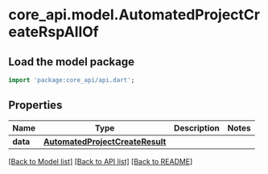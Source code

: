 # core_api.model.AutomatedProjectCreateRspAllOf

## Load the model package
```dart
import 'package:core_api/api.dart';
```

## Properties
Name | Type | Description | Notes
------------ | ------------- | ------------- | -------------
**data** | [**AutomatedProjectCreateResult**](AutomatedProjectCreateResult.md) |  | 

[[Back to Model list]](../README.md#documentation-for-models) [[Back to API list]](../README.md#documentation-for-api-endpoints) [[Back to README]](../README.md)


